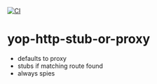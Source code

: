 [![CI](https://github.com/ericminio/yop-http-stub-or-proxy/actions/workflows/ci.yml/badge.svg)](https://github.com/ericminio/yop-http-stub-or-proxy/actions/workflows/ci.yml)

# yop-http-stub-or-proxy

- defaults to proxy
- stubs if matching route found
- always spies